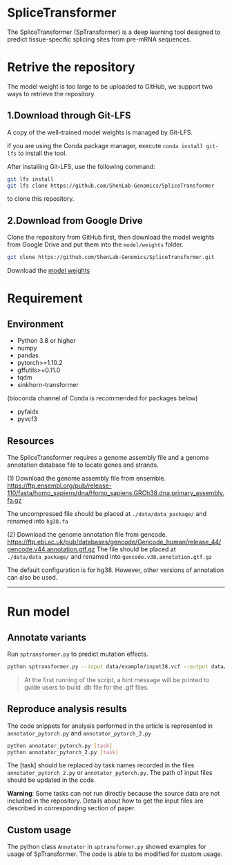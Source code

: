 # SpliceTransformer

The SpliceTransformer (SpTransformer) is a deep learning tool designed to predict tissue-specific splicing sites from pre-mRNA sequences.


# Retrive the repository

The model weight is too large to be uploaded to GitHub, we support two ways to retrieve the repository.

## 1.Download through Git-LFS
A copy of the well-trained model weights is managed by Git-LFS.

If you are using the Conda package manager, execute `conda install git-lfs` to install the tool.

After installing Git-LFS, use the following command:
```bash
git lfs install
git lfs clone https://github.com/ShenLab-Genomics/SpliceTransformer
```
to clone this repository.

## 2.Download from Google Drive

Clone the repository from GitHub first, then download the model weights from Google Drive and put them into the `model/weights` folder.
```bash
git clone https://github.com/ShenLab-Genomics/SpliceTransformer.git
```
Download the [model weights](https://drive.google.com/file/d/1u7owrAgX7K1MUiP-6AWnC4T1Jrql2eig/view?usp=drive_link)


# Requirement

## Environment

- Python 3.8 or higher
- numpy
- pandas
- pytorch>=1.10.2
- gffutils>=0.11.0
- tqdm
- sinkhorn-transformer

(bioconda channel of Conda is recommended for packages below)
- pyfaidx
- pyvcf3

## Resources

The SpliceTransformer requires a genome assembly file and a genome annotation database file to locate genes and strands.

(1) Download the genome assembly file from ensemble. 
<https://ftp.ensembl.org/pub/release-110/fasta/homo_sapiens/dna/Homo_sapiens.GRCh38.dna.primary_assembly.fa.gz> 

The uncompressed file should be placed at `./data/data_package/` and renamed into `hg38.fa`

(2) Download the genome annotation file from gencode.
<https://ftp.ebi.ac.uk/pub/databases/gencode/Gencode_human/release_44/gencode.v44.annotation.gtf.gz>
The file should be placed at `./data/data_package/` and renamed into `gencode.v38.annotation.gtf.gz`

The default configuration is for hg38. However, other versions of annotation can also be used.


---

# Run model

## Annotate variants

Run `sptransformer.py` to predict mutation effects.
```bash
python sptransformer.py --input data/example/input38.vcf --output data/example/output38.vcf --reference hg38
```

>At the first running of the script, a hint message will be printed to guide users to build .db file for the .gtf files.

## Reproduce analysis results

The code snippets for analysis performed in the article is represented in `annotator_pytorch.py` and `annotator_pytorch_2.py`

```bash
python annotator_pytorch.py [task]
python annotator_pytorch_2.py [task]
```

The [task] should be replaced by task names recorded in the files `annotator_pytorch_2.py` or `annotator_pytorch.py`. The path of input files should be updated in the code.

**Warning**: Some tasks can not run directly because the source data are not included in the repository. Details about how to get the input files are described in corresponding section of paper.

## Custom usage

The python class `Annotator` in `sptransformer.py` showed examples for usage of SpTransformer. The code is able to be modified for custom usage.